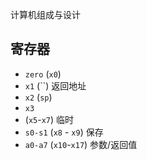 计算机组成与设计


## 寄存器
- `zero` (`x0`)
- `x1` (``) 返回地址
- `x2` (`sp`)
- `x3`
- (`x5`-`x7`) 临时
- `s0-s1` (`x8` - `x9`) 保存
- `a0-a7` (`x10`-`x17`) 参数/返回值
